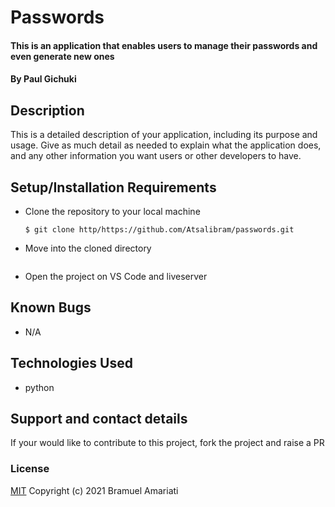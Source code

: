 # Passwords
#### This is an application that enables users to manage their passwords and even generate new ones
#### By Paul Gichuki
## Description
This is a detailed description of your application, including its purpose and usage.  Give as much detail as needed to explain what the application does, and any other information you want users or other developers to have.
## Setup/Installation Requirements
* Clone the repository to your local machine
    ```
    $ git clone http/https://github.com/Atsalibram/passwords.git
    ```
* Move into the cloned directory
    ```
* Open the project on VS Code and liveserver
## Known Bugs
* N/A
## Technologies Used
* python
## Support and contact details
If your would like to contribute to this project, fork the project and raise a PR
### License
[MIT](https://choosealicense.com/licenses/mit/)
Copyright (c) 2021 Bramuel Amariati